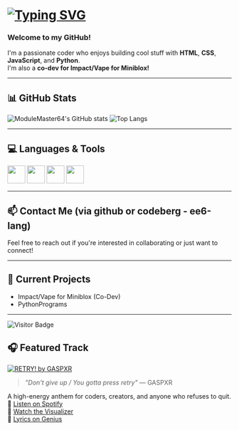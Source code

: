 # [![Typing SVG](https://readme-typing-svg.demolab.com/?lines=Hey+there!+I'm+ModuleMaster64;I+love+coding+fr+🔥;HTML,+Python,+JS+wizard!&center=true&width=500&height=50)](https://git.io/typing-svg)

### Welcome to my GitHub!

I'm a passionate coder who enjoys building cool stuff with **HTML**, **CSS**, **JavaScript**, and **Python**.  
I'm also a **co-dev for Impact/Vape for Miniblox!**

---

## 📊 GitHub Stats

![ModuleMaster64's GitHub stats](https://github-readme-stats.vercel.app/api?username=ModuleMaster64&show_icons=true&theme=radical&hide_title=true)
![Top Langs](https://github-readme-stats.vercel.app/api/top-langs/?username=ModuleMaster64&layout=compact&theme=radical)

---

## 💻 Languages & Tools

<img src="https://cdn.jsdelivr.net/gh/devicons/devicon/icons/html5/html5-original.svg" width="40" height="40"/> 
<img src="https://cdn.jsdelivr.net/gh/devicons/devicon/icons/css3/css3-original.svg" width="40" height="40"/>
<img src="https://cdn.jsdelivr.net/gh/devicons/devicon/icons/javascript/javascript-original.svg" width="40" height="40"/>
<img src="https://cdn.jsdelivr.net/gh/devicons/devicon/icons/python/python-original.svg" width="40" height="40"/>

---

## 📫 Contact Me (via github or codeberg - ee6-lang)

Feel free to reach out if you're interested in collaborating or just want to connect!

---

## 🧪 Current Projects

- Impact/Vape for Miniblox (Co-Dev)
- PythonPrograms

---

![Visitor Badge](https://visitor-badge.laobi.icu/badge?page_id=ModuleMaster64)


## 🎧 Featured Track

[![RETRY! by GASPXR](https://img.youtube.com/vi/VJxa3f6g4Bo/maxresdefault.jpg)](https://www.youtube.com/watch?v=VJxa3f6g4Bo)
> *"Don't give up / You gotta press retry"* — GASPXR

A high-energy anthem for coders, creators, and anyone who refuses to quit.  
🔗 [Listen on Spotify](https://open.spotify.com/album/1zRc55FkMNhGrLy5JUafFs)  
🔗 [Watch the Visualizer](https://www.youtube.com/watch?v=VJxa3f6g4Bo)  
🔗 [Lyrics on Genius](https://genius.com/Ashgr3y-and-gaspxr-retry-remix-lyrics)


